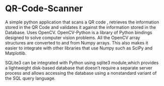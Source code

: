 # QR-Code-Scanner
A simple python application that scans a QR code , retrieves the information stored in the QR Code and validates it against the information stored in the Database.
Uses OpenCV.
OpenCV-Python is a library of Python bindings designed to solve computer vision problems. 
All the OpenCV array structures are converted to and from Numpy arrays. This also makes it easier to integrate with other libraries that use Numpy such as SciPy and Matplotlib.

SQLite3 can be integrated with Python using sqlite3 module,which provides a lightweight disk-based database that doesn’t require a separate server process and allows accessing
the database using a nonstandard variant of the SQL query language.

